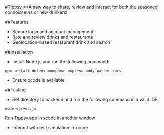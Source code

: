 #Tippsy
**A new way to share, review and interact for both the seasoned connoisseurs or new drinkers!

##Features
- Secure login and account management
- Rate and review drinks and restaurants
- Geolocation-based restaurant drink and search

##Installation 
- Install Node.js and run the following command:
```
npm install dotenv mongoose express body-parser cors
```
- Ensure xcode is available

##Testing
- Set directory to backend and run the following command in a valid IDE:
```
node server.js
```
Run Tippsy.app in xcode in another window
- Interact with test simulation in xcode
